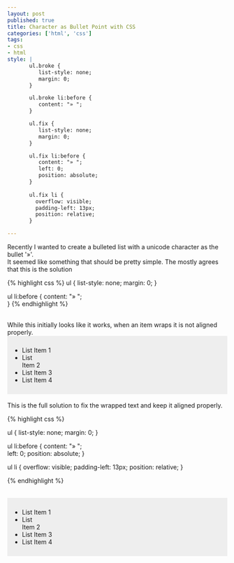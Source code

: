 ```yaml
---
layout: post
published: true
title: Character as Bullet Point with CSS
categories: ['html', 'css']
tags: 
- css
- html
style: |
       ul.broke {
          list-style: none;
          margin: 0;
       }

       ul.broke li:before {
          content: "» ";  
       }

       ul.fix {
          list-style: none;
          margin: 0;
       }       

       ul.fix li:before {
          content: "» ";  
          left: 0;
          position: absolute;
       }
       
       ul.fix li {
         overflow: visible;
         padding-left: 13px;
         position: relative;
       }

---
```


Recently I wanted to create a bulleted list with a unicode character as the bullet '»'.  
It seemed like something that should be pretty simple.  The mostly agrees that this is the solution

{% highlight css %}
ul {
   list-style: none;
   margin: 0;
}

ul li:before {
   content: "» ";  
}
{% endhighlight %}

<br/>
While this initially looks like it works, when an item wraps it is not aligned properly. 

<div style="background-color: #eee; padding: 10px;">
   <ul class="broke">
     <li>List Item 1</li>
     <li>List <br />Item 2</li>
     <li>List Item 3</li>
     <li>List Item 4</li>
   </ul>         
</div>
<br/>
This is the full solution to fix the wrapped text and keep it aligned properly.


{% highlight css %}

ul {
   list-style: none;
   margin: 0;
}       

ul li:before {
   content: "» ";  
   left: 0;
   position: absolute;
}

ul li {
   overflow: visible;
   padding-left: 13px;
   position: relative;
}

{% endhighlight %}

<br/>
<div style="background-color: #eee; padding: 10px;">
   <ul class="fix">
     <li>List Item 1</li>
     <li>List <br />Item 2</li>
     <li>List Item 3</li>
     <li>List Item 4</li>
   </ul>         
</div>
<br />